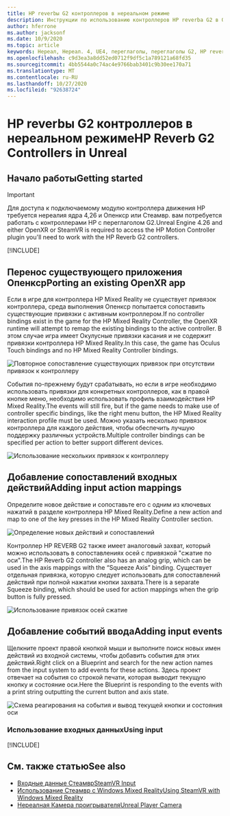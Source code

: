 ```yaml
---
title: HP reverbы G2 контроллеров в нереальном режиме
description: Инструкции по использованию контроллеров HP reverbа G2 в Опенкср и Стеамвр
author: hferrone
ms.author: jacksonf
ms.date: 10/9/2020
ms.topic: article
keywords: Нереал, Нереал. 4, UE4, переглаголы, переглаголы G2, HP reverbы G2, Смешанная реальность, разработка, контроллеры движения, ввод данных пользователем, функции, новый проект, эмулятор, документация, руководства, функции, голограммы, Разработка игр
ms.openlocfilehash: c9d3ea3a8dd52ed0712f9df5c1a789121a68fd35
ms.sourcegitcommit: 4bb5544a0c74ac4e9766bab3401c9b30ee170a71
ms.translationtype: MT
ms.contentlocale: ru-RU
ms.lasthandoff: 10/27/2020
ms.locfileid: "92638724"
---
```

# <a name="hp-reverb-g2-controllers-in-unreal"></a><span data-ttu-id="8dd38-104">HP reverbы G2 контроллеров в нереальном режиме</span><span class="sxs-lookup"><span data-stu-id="8dd38-104">HP Reverb G2 Controllers in Unreal</span></span> 

## <a name="getting-started"></a><span data-ttu-id="8dd38-105">Начало работы</span><span class="sxs-lookup"><span data-stu-id="8dd38-105">Getting started</span></span>

> [!IMPORTANT]
> <span data-ttu-id="8dd38-106">Для доступа к подключаемому модулю контроллера движения HP требуется нереалия ядра 4,26 и Опенкср или Стеамвр. вам потребуется работать с контроллерами HP с переглаголом G2.</span><span class="sxs-lookup"><span data-stu-id="8dd38-106">Unreal Engine 4.26 and either OpenXR or SteamVR is required to access the HP Motion Controller plugin you'll need to work with the HP Reverb G2 controllers.</span></span>

[!INCLUDE[](includes/tabs-g2-controllers-in-unreal.md)]

## <a name="porting-an-existing-openxr-app"></a><span data-ttu-id="8dd38-107">Перенос существующего приложения Опенкср</span><span class="sxs-lookup"><span data-stu-id="8dd38-107">Porting an existing OpenXR app</span></span> 

<span data-ttu-id="8dd38-108">Если в игре для контроллера HP Mixed Reality не существует привязок контроллера, среда выполнения Опенкср попытается сопоставить существующие привязки с активным контроллером.</span><span class="sxs-lookup"><span data-stu-id="8dd38-108">If no controller bindings exist in the game for the HP Mixed Reality Controller, the OpenXR runtime will attempt to remap the existing bindings to the active controller.</span></span>  <span data-ttu-id="8dd38-109">В этом случае игра имеет Окулусные привязки касания и не содержит привязки контроллера HP Mixed Reality.</span><span class="sxs-lookup"><span data-stu-id="8dd38-109">In this case, the game has Oculus Touch bindings and no HP Mixed Reality Controller bindings.</span></span>

![Повторное сопоставление существующих привязок при отсутствии привязок к контроллеру](images/reverb-g2-img-04.png)

<span data-ttu-id="8dd38-111">События по-прежнему будут срабатывать, но если в игре необходимо использовать привязки для конкретных контроллеров, как в правой кнопке меню, необходимо использовать профиль взаимодействия HP Mixed Reality.</span><span class="sxs-lookup"><span data-stu-id="8dd38-111">The events will still fire, but if the game needs to make use of controller specific bindings, like the right menu button, the HP Mixed Reality interaction profile must be used.</span></span>  <span data-ttu-id="8dd38-112">Можно указать несколько привязок контроллера для каждого действия, чтобы обеспечить лучшую поддержку различных устройств.</span><span class="sxs-lookup"><span data-stu-id="8dd38-112">Multiple controller bindings can be specified per action to better support different devices.</span></span>
   
![Использование нескольких привязок к контроллеру](images/reverb-g2-img-05.png)

## <a name="adding-input-action-mappings"></a><span data-ttu-id="8dd38-114">Добавление сопоставлений входных действий</span><span class="sxs-lookup"><span data-stu-id="8dd38-114">Adding input action mappings</span></span> 

<span data-ttu-id="8dd38-115">Определите новое действие и сопоставьте его с одним из ключевых нажатий в разделе контроллера HP Mixed Reality.</span><span class="sxs-lookup"><span data-stu-id="8dd38-115">Define a new action and map to one of the key presses in the HP Mixed Reality Controller section.</span></span>

![Определение новых действий и сопоставлений](images/reverb-g2-img-02.png)

<span data-ttu-id="8dd38-117">Контроллер HP REVERB G2 также имеет аналоговый захват, который можно использовать в сопоставлениях осей с привязкой "сжатие по оси".</span><span class="sxs-lookup"><span data-stu-id="8dd38-117">The HP Reverb G2 controller also has an analog grip, which can be used in the axis mappings with the “Squeeze Axis” binding.</span></span>  <span data-ttu-id="8dd38-118">Существует отдельная привязка, которую следует использовать для сопоставлений действий при полной нажатии кнопки захвата.</span><span class="sxs-lookup"><span data-stu-id="8dd38-118">There is a separate Squeeze binding, which should be used for action mappings when the grip button is fully pressed.</span></span> 

![Использование привязок осей сжатие](images/reverb-g2-img-03.png)

## <a name="adding-input-events"></a><span data-ttu-id="8dd38-120">Добавление событий ввода</span><span class="sxs-lookup"><span data-stu-id="8dd38-120">Adding input events</span></span>

<span data-ttu-id="8dd38-121">Щелкните проект правой кнопкой мыши и выполните поиск новых имен действий из входной системы, чтобы добавить события для этих действий.</span><span class="sxs-lookup"><span data-stu-id="8dd38-121">Right click on a Blueprint and search for the new action names from the input system to add events for these actions.</span></span>  <span data-ttu-id="8dd38-122">Здесь проект отвечает на события со строкой печати, которая выводит текущую кнопку и состояние оси.</span><span class="sxs-lookup"><span data-stu-id="8dd38-122">Here the Blueprint is responding to the events with a print string outputting the current button and axis state.</span></span>

![Схема реагирования на события и вывод текущей кнопки и состояния оси](images/reverb-g2-img-06.png)

### <a name="using-input"></a><span data-ttu-id="8dd38-124">Использование входных данных</span><span class="sxs-lookup"><span data-stu-id="8dd38-124">Using input</span></span> 

[!INCLUDE[](includes/tabs-g2-controller-mapping-in-unreal.md)]

## <a name="see-also"></a><span data-ttu-id="8dd38-125">См. также статью</span><span class="sxs-lookup"><span data-stu-id="8dd38-125">See also</span></span>
* [<span data-ttu-id="8dd38-126">Входные данные Стеамвр</span><span class="sxs-lookup"><span data-stu-id="8dd38-126">SteamVR Input</span></span>](https://docs.unrealengine.com/Platforms/VR/SteamVR/HowTo/SteamVRInput/index.html)
* [<span data-ttu-id="8dd38-127">Использование Стеамвр с Windows Mixed Reality</span><span class="sxs-lookup"><span data-stu-id="8dd38-127">Using SteamVR with Windows Mixed Reality</span></span>](https://docs.microsoft.com/windows/mixed-reality/enthusiast-guide/using-steamvr-with-windows-mixed-reality)
* [<span data-ttu-id="8dd38-128">Нереалная Камера проигрывателя</span><span class="sxs-lookup"><span data-stu-id="8dd38-128">Unreal Player Camera</span></span>](https://docs.unrealengine.com/Programming/Tutorials/PlayerCamera/3/index.html)